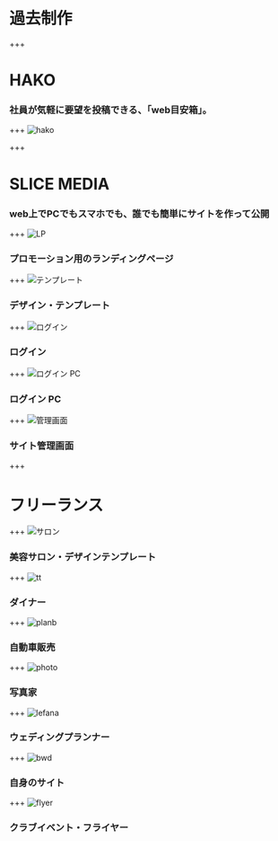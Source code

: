 # 過去制作

<!-- section -->
+++
# HAKO
### 社員が気軽に要望を投稿できる、「web目安箱」。

+++
![hako](assets/images/pf/hako.jpg)


<!-- section -->
+++
# SLICE MEDIA
### web上でPCでもスマホでも、誰でも簡単にサイトを作って公開
+++
![LP](assets/images/pf/sm/1.jpg)
### プロモーション用のランディングページ
+++
![テンプレート](assets/images/pf/sm/5.jpg)
### デザイン・テンプレート
+++
![ログイン](assets/images/pf/sm/2.jpg)
### ログイン
+++
![ログイン PC](assets/images/pf/sm/3.jpg)
### ログイン PC
+++
![管理画面](assets/images/pf/sm/4.jpg)
### サイト管理画面



<!-- section -->
+++
# フリーランス
+++
![サロン](assets/images/pf/salon2.png)
### 美容サロン・デザインテンプレート

+++
![tt](assets/images/pf/fr/tt.png)
### ダイナー

+++
![planb](assets/images/pf/fr/planb.png)
### 自動車販売
+++
![photo](assets/images/pf/fr/photo.png)
### 写真家
+++
![lefana](assets/images/pf/fr/lefana.png)
### ウェディングプランナー
+++
![bwd](assets/images/pf/fr/bwd.png)
### 自身のサイト
+++
![flyer](assets/images/pf/fr/others/flyer_club.jpg)
### クラブイベント・フライヤー
